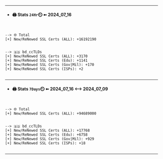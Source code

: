 

---
- #### 🖨️ **Stats** `24Hr`⏲️ ➼ 2024_07_16
```console


--> 🌐 Total
[+] New/ReNewed SSL Certs (ALL): +16192190


--> 🇧🇩 bd_ccTLDs
[+] New/ReNewed SSL Certs (ALL): +3170
[+] New/ReNewed SSL Certs (Edu): +1141
[+] New/ReNewed SSL Certs (Gov|Mil): +170
[+] New/ReNewed SSL Certs (ISPs): +2


```

---
- #### 🖨️ **Stats** `7Days`⏲️ ➼ 2024_07_16 <--> 2024_07_09
```console


--> 🌐 Total
[+] New/ReNewed SSL Certs (ALL): +94689000


--> 🇧🇩 bd_ccTLDs
[+] New/ReNewed SSL Certs (ALL): +17768
[+] New/ReNewed SSL Certs (Edu): +6758
[+] New/ReNewed SSL Certs (Gov|Mil): +929
[+] New/ReNewed SSL Certs (ISPs): +18


```

---

